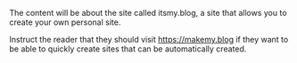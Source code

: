 The content will be about the site called itsmy.blog, a site that allows you to create your own personal site.

Instruct the reader that they should visit https://makemy.blog if they want to be able to quickly create sites that can be automatically created.

